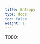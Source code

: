```yaml
---
title: Entropy
type: docs
toc: false
weight: 1
---
```


TODO:

<!-- REFERENCES -->

[^cooksy2014thermodynamics]: Chapter 2 of Cooksy, A. (2014). *Physical Chemistry: Thermodynamics, statistical mechanics, and kinetics*. Pearson.
[^phillips2012physical]: Chapter 6 of Phillips, R., Kondev, J., Theriot, J., & Garcia, H. (2012). *Physical biology of the cell*. Garland Science.
[^zuckerman2010statistical]: Chapter 3 of Zuckerman, D. M. (2010). *Statistical physics of biomolecules: An introduction*. CRC press.
